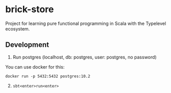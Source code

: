 # brick-store

Project for learning pure functional programming in Scala with the Typelevel ecosystem.

## Development

1. Run postgres (localhost, db: postgres, user: postgres, no password)

You can use docker for this:

`docker run -p 5432:5432 postgres:10.2`

2. `sbt<enter>run<enter>`
